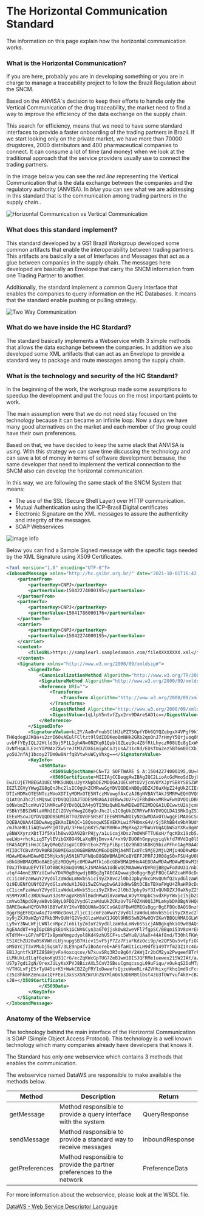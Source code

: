 # The Horizontal Communication Standard

The information on this page explain how the horizontal communication works.

### What is the Horizontal Communication?

If you are here, probably you are in developing something or you are in charge to manage a traceability project to follow the Brazil Regulation about the SNCM.

Based on the ANVISA´s decision to keep their efforts to handle only the Vertical Communication of the drug traceability, the market need to find a way to improve the efficiency of the data exchange on the supply chain. 

This search for efficiency, means that we need to have some standard interfaces to provide a faster onboarding of the trading partners in Brazil. If we start looking only on the private market, we have more than 70000 drugstores, 2000 distributors and 400 pharmaceutical companies to connect. It can consume a lot of time (and money) when we look at the traditional approach that the service providers usually use to connect the trading partners.

In the image below you can see the *red line* representing the Vertical Communication that is the data exchange between the companies and the regulatory authority (ANVISA). In *blue* you can see what we are addressing in this standard that is the communication among trading partners in the supply chain..

![Horizontal Communication vs Vertical Communication](HorizontalComm.jpg)

### What does this standard implement?

This standard developed by a GS1 Brazil Workgroup developed some common artifacts that enable the interoperability between trading partners. This artifacts are basically a set of Interfaces and Messages that act as a glue between companies in the supply chain. The messages here developed are basically an Envelope that carry the SNCM information from one Trading Partner to another.

Additionally, the standard implement a common Query Interface that enables the companies to query information on the HC Databases. It means that the standard enable pushing or pulling strategy.

![Two Way Communication](PushPull.jpg)

### What do we have inside the HC Stardard?

The standard basically implements a Webservice whith 3 simple methods that allows the data exchange between the companies. In addition we also developed some XML artifacts that can act as an Envelope to provide a standard wey to package and route messages among the supply chain.

### What is the technology and security of the HC Standard?

In the beginning of the work, the workgroup made some assumptions to speedup the development and put the focus on the most important points to work. 

The main assumption were that we do not need stay focused on the technology because it can became an infinite loop. Now a days we have many good alternatives on the market and each member of the group could have their own preferences. 

Based on that, we have decided to keep the same stack that ANVISA is using. With this strategy we can save time discussing the technology and can save a lot of money in terms of software development because, the same developer that need to implement the vertical connection to the SNCM also can develop the horizontal communication.

In this way, we are following the same stack of the SNCM System that means:

- The use of the SSL (Secure Shell Layer) over HTTP communication.
- Mutual Authentication using the ICP-Brasil Digital certificates
- Electronic Signature on the XML messages to assure the authenticity and integrity of the messages.
- SOAP Webservices

![image info](authSchema.png)

Below you can find a Sample Signed message with the specific tags needed by the XML Signature using X509 Certificates.

```xml
<?xml version="1.0" encoding="UTF-8"?>
<InboundMessage xmlns="http://hc.gs1br.org.br/" date="2021-10-01T16:42:00Z" id="123456978696050595050AAAABBBDDDDD">
	<partnerFrom>
		<partnerKey>CNPJ</partnerKey>
		<partnerValue>15042274000195</partnerValue>
	</partnerFrom>
	<partnerTo>
		<partnerKey>CNPJ</partnerKey>
		<partnerValue>15041786000176</partnerValue>
	</partnerTo>
	<carrier>
		<partnerKey>CNPJ</partnerKey>
		<partnerValue>15042274000195</partnerValue>
	</carrier>
	<content>
		<fileURL>https://sampleurl.sampledomain.com/fileXXXXXXXX.xml</fileURL>
	</content>
	<Signature xmlns="http://www.w3.org/2000/09/xmldsig#">
		<SignedInfo>
			<CanonicalizationMethod Algorithm="http://www.w3.org/TR/2001/REC-xml-c14n-20010315"/>
			<SignatureMethod Algorithm="http://www.w3.org/2000/09/xmldsig#rsa-sha1"/>
			<Reference URI="">
				<Transforms>
					<Transform Algorithm="http://www.w3.org/2000/09/xmldsig#enveloped-signature"/>
				</Transforms>
				<DigestMethod Algorithm="http://www.w3.org/2000/09/xmldsig#sha1"/>
				<DigestValue>1qLlpV5ntvfZyx2rn9DAreSAD1c=</DigestValue>
			</Reference>
		</SignedInfo>
		<SignatureValue>kL2Y/AaOnFnubSClHJiPZTSOpfYDh6QYQZqbgxX4VPgf9kTbIJIzHogDtdFoxg2gGQN+bUDpyaOw&#13;
TH6qdegUJKQa+s2zrI60vAEulFCltzt9l9dIDDKeo0mNHk2GRb2qnOnJ7rHmyY5Qrjuoq0hTHSJp&#13;
uvbFfYEyIQLJ2Htld3bj5P1L1ghANw0NZKq01QpblGZLei9c4Z6fRtLhyczR08UEc8gIxWKFASJd&#13;
OvNfHqAJLEzcYIP0AzZXwSreJtM3ZOXGimipbCoJjUsAZ31c8d/EUsfUu2ez5BT6m0ICXbIUP+cG&#13;
yo5UJnfAj1bcoy27Dm0w8NrfqBVtwkuWCyVhxg==</SignatureValue>
		<KeyInfo>
			<X509Data>
				<X509SubjectName>CN=T2 SOFTWARE S A:15042274000195,OU=RFB e-CNPJ A1,OU=Secretaria da Receita Federal do Brasil - RFB,OU=29277404000109,OU=VideoConferencia,L=Sao Paulo,ST=SP,O=ICP-Brasil,C=BR</X509SubjectName>
				<X509Certificate>MIIIAjCCBeqgAwIBAgIQC2LioAcGdMmoSdIbjUEVazANBgkqhkiG9w0BAQsFADB4MQswCQYDVQQG&#13;
EwJCUjETMBEGA1UEChMKSUNQLUJyYXNpbDE2MDQGA1UECxMtU2VjcmV0YXJpYSBkYSBSZWNlaXRh&#13;
IEZlZGVyYWwgZG8gQnJhc2lsIC0gUkZCMRwwGgYDVQQDExNBQyBDZXJ0aXNpZ24gUkZCIEc1MB4X&#13;
DTIxMDMxOTE5NTczMVoXDTIyMDMxOTE5NTczMVowgfAxCzAJBgNVBAYTAkJSMRMwEQYDVQQKDApJ&#13;
Q1AtQnJhc2lsMQswCQYDVQQIDAJTUDESMBAGA1UEBwwJU2FvIFBhdWxvMRkwFwYDVQQLDBBWaWRl&#13;
b0NvbmZlcmVuY2lhMRcwFQYDVQQLDA4yOTI3NzQwNDAwMDEwOTE2MDQGA1UECwwtU2VjcmV0YXJp&#13;
YSBkYSBSZWNlaXRhIEZlZGVyYWwgZG8gQnJhc2lsIC0gUkZCMRYwFAYDVQQLDA1SRkIgZS1DTlBK&#13;
IEExMScwJQYDVQQDDB5UMiBTT0ZUV0FSRSBTIEE6MTMwNDIyNzQwMDAxOTUwggEiMA0GCSqGSIb3&#13;
DQEBAQUAA4IBDwAwggEKAoIBAQC+18QseqwK5EVEKMLwifPHOmxG4V/Sj5RhBB4x9bX9UdtC1d8J&#13;
/mJhaHRiIiAQSwvPrj0TDyO/3FHoip6KY5/WcMXH6xzMgRkq2zPhWuYUqAQbWSaYXRvBgmN0ifRr&#13;
y8NWXXyrzXBtTJf5Xalh8wvXDA92BrPHjy/a1uicajXDsz7mOWNFTTU6xH/fqcKDx19zb5/+7TCp&#13;
eeLWp+rhcKiiq5TylEVibGX8O49LaXq8NjDmvx4/+xh9/BUO6hGnpyqyiqVkfd7HVd1q8lB/3jV0&#13;
ERA5AQPIiHmJCIAyQMeQZUsgVCCO9ntEok2YEpPiBpc1Qz9h8OsK8KQ9biaPFhn1AgMBAAGjggMN&#13;
MIIDCTCBvAYDVR0RBIG0MIGxoD0GBWBMAQMEoDQEMjA4MTIxOTc5MjE2MjU2MjU4ODAwMDAwMDAw&#13;
MDAwMDAwMDAwMDI5MjkxNjA5N1NTUFNQoB8GBWBMAQMCoBYEFFJPRFJJR08gS0xFSU4gU0FOVE9T&#13;
oBkGBWBMAQMDoBAEDjEzMDQyMjc0MDAwMTk1oBcGBWBMAQMHoA4EDDAwMDAwMDAwMDAwMIEbQ0FS&#13;
T0xJTkUuUEFVTElOT0BCRE8uQ09NLkJSMAkGA1UdEwQCMAAwHwYDVR0jBBgwFoAUU31/nb7RYdAg&#13;
utqf44mnE3NYzUIwfwYDVR0gBHgwdjB0BgZgTAECAQwwajBoBggrBgEFBQcCARZcaHR0cDovL2lj&#13;
cC1icmFzaWwuY2VydGlzaWduLmNvbS5ici9yZXBvc2l0b3Jpby9kcGMvQUNfQ2VydGlzaWduX1JG&#13;
Qi9EUENfQUNfQ2VydGlzaWduX1JGQi5wZGYwgbwGA1UdHwSBtDCBsTBXoFWgU4ZRaHR0cDovL2lj&#13;
cC1icmFzaWwuY2VydGlzaWduLmNvbS5ici9yZXBvc2l0b3Jpby9sY3IvQUNDZXJ0aXNpZ25SRkJH&#13;
NS9MYXRlc3RDUkwuY3JsMFagVKBShlBodHRwOi8vaWNwLWJyYXNpbC5vdXRyYWxjci5jb20uYnIv&#13;
cmVwb3NpdG9yaW8vbGNyL0FDQ2VydGlzaWduUkZCRzUvTGF0ZXN0Q1JMLmNybDAOBgNVHQ8BAf8E&#13;
BAMCBeAwHQYDVR0lBBYwFAYIKwYBBQUHAwIGCCsGAQUFBwMEMIGsBggrBgEFBQcBAQSBnzCBnDBf&#13;
BggrBgEFBQcwAoZTaHR0cDovL2ljcC1icmFzaWwuY2VydGlzaWduLmNvbS5ici9yZXBvc2l0b3Jp&#13;
by9jZXJ0aWZpY2Fkb3MvQUNfQ2VydGlzaWduX1JGQl9HNS5wN2MwOQYIKwYBBQUHMAGGLWh0dHA6&#13;
Ly9vY3NwLWFjLWNlcnRpc2lnbi1yZmIuY2VydGlzaWduLmNvbS5icjANBgkqhkiG9w0BAQsFAAOC&#13;
AgEAAd8T+YgIGpCB9gkEU4k1GCNV6Cyn3aGT0jjsk0w82weVFl7fgpSC/BBqmi53V8oHrEBd3nUU&#13;
KTdYM++iGP/mPEYIx8pmWXmgzdyol8Kd49zhUSCF+uc5WYu8/UAaX+44Af8nd/T30hlFKWy6C/jo&#13;
ES1XEhZU20u0SKVWtcLUjnupgSB7Hicv1SvF5jP7Zz7FiaFKdzOci9p/e2QP5Qv5vtpfiOXVJdYY&#13;
oM5OYCjT3xVMubj5qsmT/3LE9np4fviBoAereb+AFSfaHiticLH9dfE149TYfm23Z1Yc4GxdwsFO&#13;
EB1Jgntfk1PIZ8S8HjvFx4oxcqcov/N7xuvSRq3R3oBg6Y/2AWjIr2bCM2ya2PwgeefBTrFHnRkB&#13;
iLMkUkLdILqf6qkoKgU31Cr6/ecZqKWcGpTUG7ZeB1wm1BISJQFRMe1ueweu21SW2IAt/a//HlNg&#13;
US7p7gdi2gN/OrexJULyKsXPVJ8BizAXL5CnV3SBsuCgmqcssgL09uFiqu/vOukqS2DoMTgRJirL&#13;
hVTHGLvFjE5rTyU45i+K5+WwkCB2ZgFRY1oDwwefsQjzuWeeRLrAZVHhixgfkhq1md9cFcuyxXX9&#13;
cz5I8hk6KZenuax1QFFEoi3xsSXSNZWrUnZGYMlmQVb3D6MBtibst4zU3fOWYvuf4k8+cBzL1Ltb&#13;
sJ8=</X509Certificate>
			</X509Data>
		</KeyInfo>
	</Signature>
</InboundMessage>
```

### Anatomy of the Webservice

The technology behind the main interface of the Horizontal Communication is SOAP (Simple Object Access Protocol). This technology is a well known technology which many companies already have developers that knows it.

The Standard has only one webservice which contains 3 methods that enables the communication.

The webservice named DataWS are responsible to make available the methods below.

| Method | Description | Return|
|--------|-------------|--------|
|getMessage| Method responsible to provide a query interface with the system| QueryResponse |
|sendMessage|Method responsible to provide a standard way to receive messages|InboundResponse|
|getPreferences|Method responsible to provide the partner preferences to the network|PreferenceData|

For more information about the webservice, please look at the WSDL file.

[DataWS - Web Service Descriptor Language](WSDL/DataWS.wsdl)

